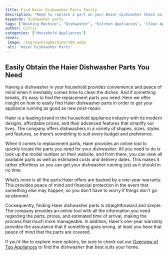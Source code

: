 ```yaml
---
title: Find Haier Dishwasher Parts Easily
description: "Need to replace a part on your Haier dishwasher Check out this helpful guide to learn how to easily find the right part to get the job done"
keywords: dishwasher parts
tags: ["Washing Machine", "Dishwasher", "Kitchen Appliances", "Clean Appliance", "Appliance Parts"]
author: Curtis
categories: ["Household Appliances"]
cover: 
 image: /img/washingmachine/109.webp
 alt: 'Haier Dishwasher Parts'
---
```

## Easily Obtain the Haier Dishwasher Parts You Need

Having a dishwasher in your household provides convenience and peace of mind when it inevitably comes time to clean the dishes. And if something breaks, it’s easy to find the replacement parts you need. Here we offer insight on how to easily find Haier dishwasher parts in order to get your appliance running as good as new post-repair. 

Haier is a leading brand in the household appliance industry with its modern designs, affordable prices, and their advanced features that simplify our lives. The company offers dishwashers in a variety of shapes, sizes, styles and features, so there’s something to suit every budget and preference. 

When it comes to replacement parts, Haier provides an online tool to quickly locate the parts you need for your dishwasher. All you need to do is look up the model number on their website, and from there, you can view all available parts as well as estimated costs and delivery dates. This makes it rather effortless so you can get your dishwasher running just as it should in no time.

What’s more is all the parts Haier offers are backed by a one-year warranty. This provides peace of mind and financial protection in the event that something else may happen, so you don’t have to worry if things don't go as planned.

Consequently, finding Haier dishwasher parts is straightforward and simple. The company provides an online tool with all the information you need regarding the parts, prices, and estimated time of arrival, making the process that much more manageable. In addition, Haier’s one-year warranty provides the assurance that if something goes wrong, at least you have that peace of mind that the parts are covered. 

If you’d like to explore more options, be sure to check out our [Overview of Top Appliances](./pages/appliance-overview) to find the dishwasher that best suits your home.
